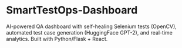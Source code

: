 # SmartTestOps-Dashboard
AI-powered QA dashboard with self-healing Selenium tests (OpenCV), automated test case generation (HuggingFace GPT-2), and real-time analytics. Built with Python/Flask + React.  
